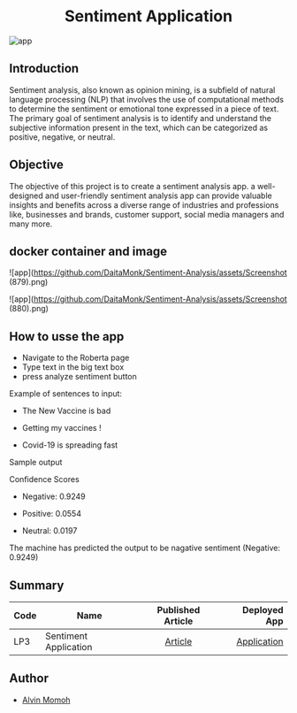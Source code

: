 # <center>Sentiment Application</center>

![app](https://github.com/DaitaMonk/Sentiment-Analysis/assets/app.png)

## Introduction

Sentiment analysis, also known as opinion mining, is a subfield of natural language processing (NLP) that involves the use of computational methods to determine the sentiment or emotional tone expressed in a piece of text. The primary goal of sentiment analysis is to identify and understand the subjective information present in the text, which can be categorized as positive, negative, or neutral.

## Objective

The objective of this project is to create a sentiment analysis app. a well-designed and user-friendly sentiment analysis app can provide valuable insights and benefits across a diverse range of industries and professions like, businesses and brands, customer support, social media managers and many more.

## docker container and image

![app](https://github.com/DaitaMonk/Sentiment-Analysis/assets/Screenshot (879).png)

![app](https://github.com/DaitaMonk/Sentiment-Analysis/assets/Screenshot (880).png)

## How to usse the app

- Navigate to the Roberta page
- Type text in the big text box
- press analyze sentiment button

Example of sentences to input:

- The New Vaccine is bad

- Getting my vaccines !

- Covid-19 is spreading fast

Sample output

Confidence Scores

- Negative: 0.9249

- Positive: 0.0554

- Neutral: 0.0197

The machine has predicted the output to be nagative sentiment (Negative: 0.9249)

## Summary

| Code | Name                  |                            Published Article                             |                                                    Deployed App |
| ---- | --------------------- | :----------------------------------------------------------------------: | --------------------------------------------------------------: |
| LP3  | Sentiment Application | [Article](https://medium.com/@chipmnkal/sentiment-analysis-fd55becd6f3b) | [Application](https://huggingface.co/spaces/VINAL/SentimentApp) |

## Author

- [Alvin Momoh](https://github.com/DaitaMonk)
